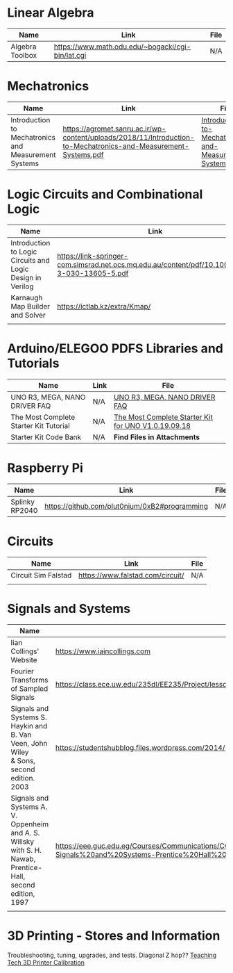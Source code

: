 # Linear Algebra

| Name            | Link                                              |  File   |
| --------------- | ------------------------------------------------- | --- |
| Algebra Toolbox | https://www.math.odu.edu/~bogacki/cgi-bin/lat.cgi |  N/A| 

# Mechatronics

| Name                                                 | Link                                                                                                            | File | 
| ---------------------------------------------------- | --------------------------------------------------------------------------------------------------------------- | --- |
| Introduction to Mechatronics and Measurement Systems | https://agromet.sanru.ac.ir/wp-content/uploads/2018/11/Introduction-to-Mechatronics-and-Measurement-Systems.pdf | [Introduction-to-Mechatronics-and-Measurement-Systems](Attachments/Introduction-to-Mechatronics-and-Measurement-Systems.pdf)|
# Logic Circuits and Combinational Logic

| Name                                                       | Link                                                                                          | File                                                                                     |
| ---------------------------------------------------------- | --------------------------------------------------------------------------------------------- | ---------------------------------------------------------------------------------------- |
| Introduction to Logic Circuits and Logic Design in Verilog | https://link-springer-com.simsrad.net.ocs.mq.edu.au/content/pdf/10.1007/978-3-030-13605-5.pdf | [Introduction-to-Logic-Circuits-And-Logic-Design-In-Verilog](Attachments/Introduction-to-Logic-Circuits-And-Logic-Design-In-Verilog.pdf) |
| Karnaugh Map Builder and Solver                            | https://ictlab.kz/extra/Kmap/                                                                 | N/A                                                                                      |
|                                                            |                                                                                               |                                                                                          |


# Arduino/ELEGOO PDFS Libraries and Tutorials

| Name                                   | Link | File                                                                                                        |
| -------------------------------------- | ---- | ----------------------------------------------------------------------------------------------------------- |
| UNO R3, MEGA, NANO DRIVER FAQ          | N/A  | [UNO R3, MEGA, NANO DRIVER FAQ](Attachments/ELEGOO%20UNO%20R3%20Starter%20Kit/UNO%20R3,%20MEGA,%20NANO%20DRIVER%20FAQ.pdf)                       |
| The Most Complete Starter Kit Tutorial | N/A  | [The Most Complete Starter Kit for UNO V1.0.19.09.18](Attachments/ELEGOO%20UNO%20R3%20Starter%20Kit/The%20Most%20Complete%20Starter%20Kit%20for%20UNO%20V1.0.19.09.18.pdf) |
| Starter Kit Code Bank                  | N/A     | **Find Files in Attachments**                                                            |

# Raspberry Pi
| Name           | Link                                          | File |     |     |     |
| -------------- | --------------------------------------------- | ---- | --- | --- | --- |
| Splinky RP2040 | https://github.com/plut0nium/0xB2#programming | N/A  |     |     |     |

# Circuits
| Name                | Link                             | File |
| ------------------- | -------------------------------- | ---- |
| Circuit Sim Falstad | https://www.falstad.com/circuit/ | N/A  |
|                     |                                  |      |

# Signals and Systems
| Name                                                                                                        | Link                                                                                                                                                                                                        | File |
| ----------------------------------------------------------------------------------------------------------- | ----------------------------------------------------------------------------------------------------------------------------------------------------------------------------------------------------------- | ---- |
| Iian Collings' Website                                                                                      | https://www.iaincollings.com                                                                                                                                                                                | N/A  |
| Fourier Transforms of Sampled Signals                                                                       | https://class.ece.uw.edu/235dl/EE235/Project/lesson19/lesson19.html                                                                                                                                         | N/A  |
| Signals and Systems  S. Haykin and B. Van Veen, John Wiley & Sons, second edition. 2003                     | https://studentshubblog.files.wordpress.com/2014/12/signals-and-systems-simon-haykin.pdf                                                                                                                    |      |
| Signals and Systems A. V. Oppenheim and A. S. Willsky with S. H. Nawab, Prentice-Hall, second edition, 1997 | https://eee.guc.edu.eg/Courses/Communications/COMM401%20Signal%20&%20System%20Theory/Alan%20V.%20Oppenheim,%20Alan%20S.%20Willsky,%20with%20S.%20Hamid-Signals%20and%20Systems-Prentice%20Hall%20(1996).pdf |      |
|                                                                                                             |                                                                                                                                                                                                             |      |


# 3D Printing - Stores and Information

Troubleshooting, tuning, upgrades, and tests. Diagonal Z hop??
[Teaching Tech 3D Printer Calibration](https://teachingtechyt.github.io/calibration.html)

